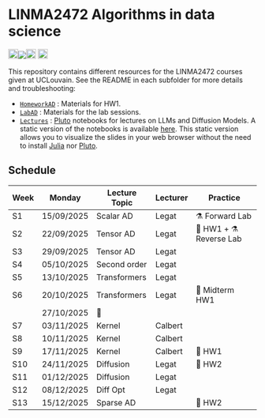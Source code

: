 # LINMA2472 Algorithms in data science

[<img src="https://plutojl.org/assets/favicon.svg" height="20"/>![](https://img.shields.io/badge/Notebooks-View-blue.svg)<img src="https://plutojl.org/assets/favicon.svg" height="20"/>](https://blegat.github.io/LINMA2472/)
[<img src="https://upload.wikimedia.org/wikipedia/commons/7/72/UCLouvain_logo.svg" height="20"/>](https://uclouvain.be/en-cours-2025-linma2472)
[<img src="https://upload.wikimedia.org/wikipedia/commons/c/c6/Moodle-logo.svg" height="16"/>](https://moodle.uclouvain.be/enrol/index.php?id=1189)

This repository contains different resources for the LINMA2472 courses given at UCLouvain.
See the README in each subfolder for more details and troubleshooting:

* [`HomeworkAD`](LabAD) : Materials for HW1.
* [`LabAD`](LabAD) : Materials for the lab sessions.
* [`Lectures`](Lectures) : [Pluto](https://plutojl.org/) notebooks for lectures on LLMs and Diffusion Models. A static version of the notebooks is available [here](https://blegat.github.io/LINMA2472/). This static version allows you to visualize the slides in your web browser without the need to install [Julia](https://julialang.org/) nor [Pluto](https://plutojl.org/).

## Schedule

| Week  | Monday     | Lecture Topic | Lecturer |       Practice         |
|-------|------------|---------------|----------|------------------------|
| S1    | 15/09/2025 | Scalar AD     | Legat    | ⚗️ Forward Lab         |
| S2    | 22/09/2025 | Tensor AD     | Legat    | 🚀 HW1 + ️⚗ Reverse Lab |
| S3    | 29/09/2025 | Tensor AD     | Legat    |                        |
| S4    | 05/10/2025 | Second order  | Legat    |                        |
| S5    | 13/10/2025 | Transformers  | Legat    |                        |
| S6    | 20/10/2025 | Transformers  | Legat    | 💬 Midterm HW1         |
|       | 27/10/2025 | 🎃            |          |                        |
| S7    | 03/11/2025 | Kernel        | Calbert  |                        |
| S8    | 10/11/2025 | Kernel        | Calbert  |                        |
| S9    | 17/11/2025 | Kernel        | Calbert  | 🏁 HW1                 |
| S10   | 24/11/2025 | Diffusion     | Legat    | 🚀 HW2                 |
| S11   | 01/12/2025 | Diffusion     | Legat    |                        |
| S12   | 08/12/2025 | Diff Opt      | Legat    |                        |
| S13   | 15/12/2025 | Sparse AD     |          | 🏁 HW2                 |
